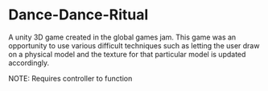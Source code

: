 # Dance-Dance-Ritual
A unity 3D game created in the global games jam. This game was an opportunity to use various difficult techniques such as letting the user draw on a physical model and the texture for that particular model is updated accordingly.

NOTE: Requires controller to function
